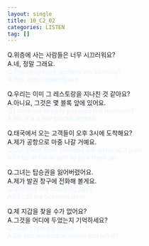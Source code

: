 ```yaml
---
layout: single
title: 10_C2_02
categories: LISTEN
tag: []
---
```

 
Q.위층에 사는 사람들은 너무 시끄러워요?   
A.네, 정말 그래요.   
<span style="color:#E8F5FF">
Q.The neighbors upstairs are so noisy?   
A.Yes, they certainly are.   
</span>
   
Q.우리는 이미 그 레스토랑을 지나친 것 같아요?   
A.아니요, 그것은 몇 블록 앞에 있어요.   
<span style="color:#E8F5FF">
Q.I think we already passsed the resturant?   
A.No, It's a few blocks ahread.   
   
Q.태국에서 오는 고객들이 오후 3시에 도착해요?   
A.제가 공항으로 마중 나갈 거예요.   
<span style="color:#E8F5FF">
Q.Our client from Thailand will arrive at 3 p.m?   
A.I'll be at the airport to pick them up.   
</span>
     
Q.그녀는 탑승권을 잃어버렸어요.   
A.제가 발권 창구에 전화해 볼게요.   
<span style="color:#E8F5FF">
Q.She lost her boarding pass.   
A.I'll call the ticketing desk.   
</span>
   
Q.제 지갑을 찾을 수가 없어요?   
A.그것을 어디에 두었는지 기억하세요?   
<span style="color:#E8F5FF">
Q.I can't find my purse.   
A.Do you remember where you left it?   
</span>
